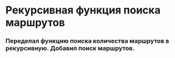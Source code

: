 <h1>
Рекурсивная функция поиска маршрутов
</h1>

<h3>
Переделал функцию поиска количества маршрутов в рекурсивную. Добавил поиск маршрутов.
</h3>
